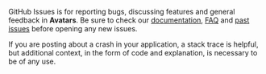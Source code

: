 GitHub Issues is for reporting bugs, discussing features and general feedback in **Avatars**. Be sure to check our [documentation](http://cocoadocs.org/docsets/Avatars), [FAQ](https://github.com/Strobocop/Avatars/wiki/FAQ) and [past issues](https://github.com/Strobocop/Avatars/issues?state=closed) before opening any new issues.

If you are posting about a crash in your application, a stack trace is helpful, but additional context, in the form of code and explanation, is necessary to be of any use.

